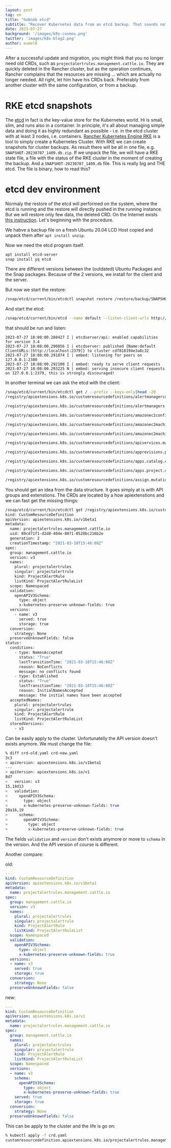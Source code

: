 ```yaml
---
layout: post
tag: en
title: "hobnob etcd"
subtitle: "Recover Kubernetes data from an etcd backup. That sounds not so cosy, but was required recently, because someone deleted old CRDs"
date: 2023-07-27
background: '/images/k8s-cosmos.png'
twitter: 'images/k8s-blog2.png'
author: eumel8
---
```


After a successful update and migration, you might think that you no longer need old CRDs, such as `projectalertrules.management.cattle.io`.
They are quickly deleted in the Rancher cluster, but as the operation continues, Rancher complains that the resources are missing ... which are actually no longer needed. All right, let him have his CRDs back. Preferably from another cluster with the same configuration, or from a backup.


# RKE etcd snapshots
The [etcd](https://etcd.io/) in fact is *the* key-value store for the Kubernetes world. Hi is small, slim, and runs also in a container.
In principle, it's all about managing simple data and doing it as highly redundant as possible - i.e. in the etcd cluster with at least 3 nodes, i.e. containers.
[Rancher Kubernetes Engine RKE](https://www.rancher.com/products/rke) is a tool to simply create a Kubernetes Cluster. With RKE we can create snapshots for cluster backups. As result there will be all in one file, e.g. `SNAPSHOT-20230707_1409.db.zip`. If we unpack the file, we will have a RKE state file, a file with the status of the RKE cluster in the moment of creating the backup. And a `SNAPSHOT-20230707_1409.db` file. This is really big and THE etcd. The file is binary, how to read this?

# etcd dev environment
Normaly the restore of the etcd will performed on the system, where the etcd is running and the restore will directly pushed in the running instance. But we will restore only few data, the deleted CRD. 
On the Internet exists [this instruction](https://neilcameronwhite.medium.com/partial-etcd-recovery-on-openshift-kubernetes-7909da28867c). Let's beginning with the procedure.

We habve a backup file on a fresh Ubuntu 20.04 LCD Host copied and unpack them after  `apt install unzip`.

Now we need the etcd program itself.

```bash
apt install etcd-server
snap install yq etcd
```

There are different versions between the (outdated) Ubuntu Packages and the Snap packages. Because of the 2 versions, we install for the client and the server.

But now we start the restore:

```bash
/snap/etcd/current/bin/etcdctl snapshot restore /restore/backup/SNAPSHOT-20230707_1409.db --data-dir=/var/lib/default.etcd
```

And start the etcd:

```bash
/snap/etcd/current/bin/etcd --name default --listen-client-urls http://localhost:2379 --advertise-client-urls http://localhost:2379 --listen-peer-urls http://localhost:2380
```

that should be run and listen:

```
2023-07-27 18:08:00.288427 I | etcdserver/api: enabled capabilities for version 3.4
2023-07-27 18:08:00.290856 I | etcdserver: published {Name:default ClientURLs:[http://localhost:2379]} to cluster cdf818194e3a8c32
2023-07-27 18:08:00.291874 I | embed: listening for peers on 127.0.0.1:2380
2023-07-27 18:08:00.292100 I | embed: ready to serve client requests
2023-07-27 18:08:00.293225 N | embed: serving insecure client requests on 127.0.0.1:2379, this is strongly discouraged!
```

In another terminal we can ask the etcd with the client:


```bash
/snap/etcd/current/bin/etcdctl get / --prefix --keys-only|head -20
/registry/apiextensions.k8s.io/customresourcedefinitions/alertmanagerconfigs.monitoring.coreos.com

/registry/apiextensions.k8s.io/customresourcedefinitions/alertmanagers.monitoring.coreos.com

/registry/apiextensions.k8s.io/customresourcedefinitions/amazonec2configs.rke-machine-config.cattle.io

/registry/apiextensions.k8s.io/customresourcedefinitions/amazonec2machines.rke-machine.cattle.io

/registry/apiextensions.k8s.io/customresourcedefinitions/amazonec2machinetemplates.rke-machine.cattle.io

/registry/apiextensions.k8s.io/customresourcedefinitions/apiservices.management.cattle.io

/registry/apiextensions.k8s.io/customresourcedefinitions/apprevisions.project.cattle.io

/registry/apiextensions.k8s.io/customresourcedefinitions/apps.catalog.cattle.io

/registry/apiextensions.k8s.io/customresourcedefinitions/apps.project.cattle.io

/registry/apiextensions.k8s.io/customresourcedefinitions/assign.mutations.gatekeeper.sh
```

You should get an idea from the data structure. It goes simply at is with API groups and extenstions. The CRDs are located by  a how apiextenstions and we can fast get the missing things:


```bash
/snap/etcd/current/bin/etcdctl get /registry/apiextensions.k8s.io/customresourcedefinitions/projectalertrules.management.cattle.io --print-value-only |yq -P
kind: CustomResourceDefinition
apiVersion: apiextensions.k8s.io/v1beta1
metadata:
  name: projectalertrules.management.cattle.io
  uid: 89cd71f1-d2d8-404e-8071-0528bc216b2e
  generation: 2
  creationTimestamp: "2021-03-18T15:46:08Z"
spec:
  group: management.cattle.io
  version: v3
  names:
    plural: projectalertrules
    singular: projectalertrule
    kind: ProjectAlertRule
    listKind: ProjectAlertRuleList
  scope: Namespaced
  validation:
    openAPIV3Schema:
      type: object
      x-kubernetes-preserve-unknown-fields: true
  versions:
    - name: v3
      served: true
      storage: true
  conversion:
    strategy: None
  preserveUnknownFields: false
status:
  conditions:
    - type: NamesAccepted
      status: "True"
      lastTransitionTime: "2021-03-18T15:46:08Z"
      reason: NoConflicts
      message: no conflicts found
    - type: Established
      status: "True"
      lastTransitionTime: "2021-03-18T15:46:08Z"
      reason: InitialNamesAccepted
      message: the initial names have been accepted
  acceptedNames:
    plural: projectalertrules
    singular: projectalertrule
    kind: ProjectAlertRule
    listKind: ProjectAlertRuleList
  storedVersions:
    - v3
```

Can be easily apply to the cluster. Unfortunatelly the API version doesn't exists anymore. We must change the file:

```bash
% diff crd-old.yaml crd-new.yaml
3c3
< apiVersion: apiextensions.k8s.io/v1beta1
---
> apiVersion: apiextensions.k8s.io/v1
8d7
<   version: v3
15,18d13
<   validation:
<     openAPIV3Schema:
<       type: object
<       x-kubernetes-preserve-unknown-fields: true
20a16,19
>     schema:
>       openAPIV3Schema:
>         type: object
>         x-kubernetes-preserve-unknown-fields: true
```

The fields `validation` and `version` don't exists anymore or move to `schema` in the version. And the API version of course is different.

Another compare:

old:

```yaml
---
kind: CustomResourceDefinition
apiVersion: apiextensions.k8s.io/v1beta1
metadata:
  name: projectalertrules.management.cattle.io
spec:
  group: management.cattle.io
  version: v3
  names:
    plural: projectalertrules
    singular: projectalertrule
    kind: ProjectAlertRule
    listKind: ProjectAlertRuleList
  scope: Namespaced
  validation:
    openAPIV3Schema:
      type: object
      x-kubernetes-preserve-unknown-fields: true
  versions:
  - name: v3
    served: true
    storage: true
  conversion:
    strategy: None
  preserveUnknownFields: false
```

new:

```yaml
---
kind: CustomResourceDefinition
apiVersion: apiextensions.k8s.io/v1
metadata:
  name: projectalertrules.management.cattle.io
spec:
  group: management.cattle.io
  names:
    plural: projectalertrules
    singular: projectalertrule
    kind: ProjectAlertRule
    listKind: ProjectAlertRuleList
  scope: Namespaced
  versions:
  - name: v3
    schema:
      openAPIV3Schema:
        type: object
        x-kubernetes-preserve-unknown-fields: true
    served: true
    storage: true
  conversion:
    strategy: None
  preserveUnknownFields: false
```

This can be apply to the cluster and the life is go on:

```bash
% kubectl apply -f crd.yaml
customresourcedefinition.apiextensions.k8s.io/projectalertrules.management.cattle.io created
```
